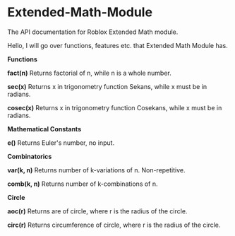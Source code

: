 # Extended-Math-Module
The API documentation for Roblox Extended Math module.

Hello, I will go over functions, features etc. that Extended Math Module has.

**Functions**

**fact(n)**
Returns factorial of n, while n is a whole number.

**sec(x)**
Returns x in trigonometry function Sekans, while x must be in radians.

**cosec(x)**
Returns x in trigonometry function Cosekans, while x must be in radians.

**Mathematical Constants**

**e()**
Returns Euler's number, no input.

**Combinatorics**

**var(k, n)**
Returns number of k-variations of n. Non-repetitive.

**comb(k, n)**
Returns number of k-combinations of n.

**Circle**

**aoc(r)**
Returns are of circle, where r is the radius of the circle.

**circ(r)**
Returns circumference of circle, where r is the radius of the circle.
